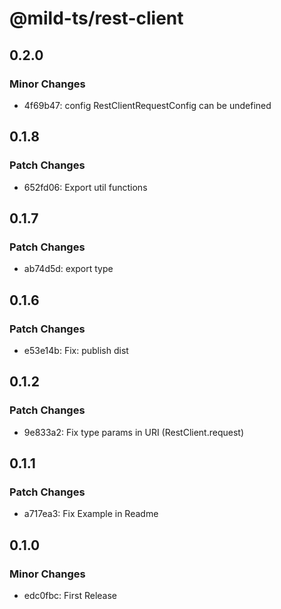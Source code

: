 # @mild-ts/rest-client

## 0.2.0

### Minor Changes

- 4f69b47: config RestClientRequestConfig can be undefined

## 0.1.8

### Patch Changes

- 652fd06: Export util functions

## 0.1.7

### Patch Changes

- ab74d5d: export type

## 0.1.6

### Patch Changes

- e53e14b: Fix: publish dist

## 0.1.2

### Patch Changes

- 9e833a2: Fix type params in URI (RestClient.request)

## 0.1.1

### Patch Changes

- a717ea3: Fix Example in Readme

## 0.1.0

### Minor Changes

- edc0fbc: First Release
